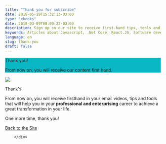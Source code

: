 ```yaml
---
title: "Thank you for subscribe"
date: 2018-05-19T15:32:13-03:00
type: "ebooks"
date: 2018-03-09T08:00:22-03:00
description: Sign up on our site to receive first-hand tips, tools and articles for you to apply in your day to day developer or entrepreneur!
keywords: Articles about Javascript, .Net Core, React.JS, Software development and entrepreneurship
language: en
slug: thank-you
draft: false
---
```

<link rel="stylesheet" href="/assets/css/join.css">

<section class="p-3 rounded" style="background-color: #09b6c4">
    <div class="container text-center">
        <p class="h1 font-weight-bold text-white"> Thank you!</p>
        <p class="lead font-weight-light text-white mb-2">From now on, you will receive our content first hand.</p>
    </div>
</section>
<section class="bg-white pt-4">
        <div class="row">
            <div class="col-md-6">
                <img class="img-fluid rounded" src="https://i.imgur.com/vS5Ew0v.png">
            </div>
            <div class="col-md-6 text-left">
                <p class="h5 font-weight-bold">Thank's</p>
                <p>
                    From now on, you will receive firsthand in your email videos, tips and tools that will help you in your <b>professional and enterprising</b> career to achieve a great transformation in your life.
                </p>
                <p class="h1 font-weight-light text-success">One more time, thank you!</p>
                <a href="http://joseluiz.net" class="btn btn-success btn-lg" >Back to the Site</a>
            </div>
              
        </div>
</section>